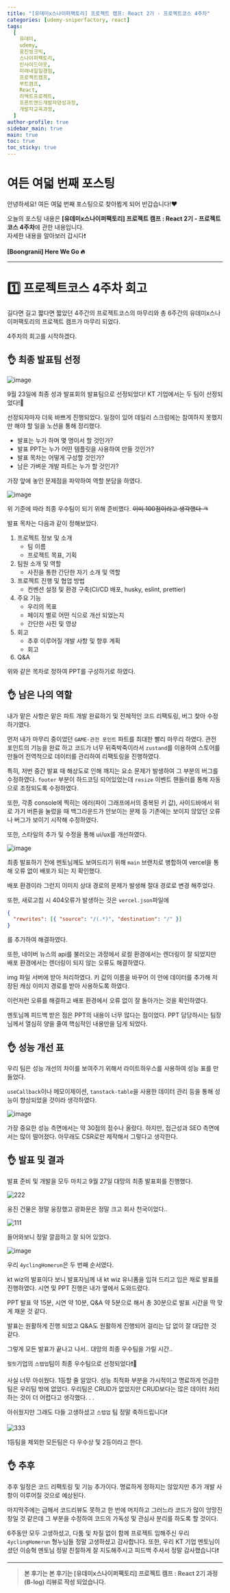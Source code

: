 ```yaml
---
title: "[유데미x스나이퍼팩토리] 프로젝트 캠프: React 2기 - 프로젝트코스 4주차"
categories: [udemy-sniperfactory, react]
tags:
  [
    유데미,
    udemy,
    웅진씽크빅,
    스나이퍼팩토리,
    인사이드아웃,
    미래내일일경험,
    프로젝트캠프,
    부트캠프,
    React,
    리액트프로젝트,
    프론트엔드개발자양성과정,
    개발자교육과정,
  ]
author-profile: true
sidebar_main: true
main: true
toc: true
toc_sticky: true
---
```


# 여든 여덟 번째 포스팅

안녕하세요! 여든 여덟 번째 포스팅으로 찾아뵙게 되어 반갑습니다!♥

오늘의 포스팅 내용은 **[유데미x스나이퍼팩토리] 프로젝트 캠프 : React 2기 - 프로젝트코스 4주차**에 관한 내용입니다. <br/>
자세한 내용을 알아보러 갑시다❗️

**[Boongranii] Here We Go 🔥**

---

# 1️⃣ 프로젝트코스 4주차 회고

길다면 길고 짧다면 짧았던 4주간의 프로젝트코스의 마무리와 총 6주간의 유데미x스나이퍼팩토리의 프로젝트 캠프가 마무리 되었다.

4주차의 회고를 시작하겠다.

## 👌 최종 발표팀 선정

![image](https://github.com/user-attachments/assets/c56507e1-eee6-4887-a362-d36ba0bc80f5)

9월 23일에 최종 성과 발표회의 발표팀으로 선정되었다! KT 기업에서는 두 팀이 선정되었다!🎉

선정되자마자 더욱 바쁘게 진행되었다. 일정이 있어 데일리 스크럼에는 참여하지 못했지만 해야 할 일을 노션을 통해 정리했다.

- 발표는 누가 하며 몇 명이서 할 것인가?
- 발표 PPT는 누가 어떤 템플릿을 사용하여 만들 것인가?
- 발표 목차는 어떻게 구성할 것인가?
- 남은 가벼운 개발 파트는 누가 할 것인가?

가장 앞에 놓인 문제점을 파악하여 역할 분담을 하였다.

![image](https://github.com/user-attachments/assets/b6bc93b9-c250-4dfb-83bb-c7f1a88ea6bd)

위 기준에 따라 최종 우수팀이 되기 위해 준비했다. ~~이미 100점이라고 생각했다 ㅋ~~

발표 목차는 다음과 같이 정해보았다.

1. 프로젝트 정보 및 소개
   - 팀 이름
   - 프로젝트 목표, 기획
2. 팀원 소개 및 역할
   - 사진을 통한 간단한 자기 소개 및 역할
3. 프로젝트 진행 및 협업 방법
   - 컨벤션 설정 및 환경 구축(CI/CD 배포, husky, eslint, prettier)
4. 주요 기능
   - 우리의 목표
   - 페이지 별로 어떤 식으로 개선 되었는지
   - 간단한 사진 및 영상
5. 회고
   - 추후 이루어질 개발 사항 및 향후 계획
   - 회고
6. Q&A

위와 같은 목차로 정하여 PPT를 구성하기로 하였다.

## 👌 남은 나의 역할

내가 맡은 사항은 맡은 파트 개발 완료하기 및 전체적인 코드 리팩토링, 버그 찾아 수정하기였다.

먼저 내가 마무리 중이었던 `GAME-관전 포인트` 파트를 최대한 빨리 마무리 하였다. 관전 포인트의 기능을 완료 하고 코드가 너무 뒤죽박죽이라서 `zustand`를 이용하여 스토어를 만들어 전역적으로 데이터를 관리하여 리팩토링을 진행하였다.

특히, 저번 중간 발표 때 해상도로 인해 깨지는 요소 문제가 발생하여 그 부분의 버그를 수정하였다. `footer` 부분이 하드코딩 되어있었는데 `resize` 이벤트 핸들러를 통해 자동으로 조정되도록 수정하였다.

또한, 각종 console에 찍히는 에러(파이 그래프에서의 중복된 키 값), 사이드바에서 위로 가기 버튼을 눌렀을 때 백그라운드가 안보이는 문제 등 기존에는 보이지 않았던 오류나 버그가 보이기 시작해 수정하였다.

또한, 스타일의 추가 및 수정을 통해 ui/ux를 개선하였다.

![image](https://github.com/user-attachments/assets/aaea9fa1-b1e2-4360-8b99-a83c31e61801)

최종 발표하기 전에 멘토님께도 보여드리기 위해 `main` 브랜치로 병합하여 vercel을 통해 오류 없이 배포가 되는 지 확인했다.

배포 환경이라 그런지 이미지 상대 경로의 문제가 발생해 절대 경로로 변경 해주었다.

또한, 새로고침 시 404오류가 발생하는 것은 `vercel.json`파일에

```json
{
  "rewrites": [{ "source": "/(.*)", "destination": "/" }]
}
```

를 추가하여 해결하였다.

또한, 네이버 뉴스의 api를 불러오는 과정에서 로컬 환경에서는 렌더링이 잘 되었지만 배포 환경에서는 렌더링이 되지 않는 오류도 해결하였다.

img 파일 서버에 받아 처리하였다. 키 값의 이름을 바꾸어 이 안에 데이터를 추가해 저장된 캐싱 이미지 경로를 받아 사용하도록 하였다.

이런저런 오류를 해결하고 배포 환경에서 오류 없이 잘 돌아가는 것을 확인하였다.

멘토님께 피드백 받은 점은 PPT의 내용이 너무 많다는 점이었다. PPT 담당하시는 팀장님께서 열심히 양을 줄여 핵심적인 내용만을 담게 되었다.

## 👌 성능 개선 표

우리 팀은 성능 개선의 차이를 보여주기 위해서 라이트하우스를 사용하여 성능 표를 만들었다.

`useCallback`이나 메모이제이션, `tanstack-table`을 사용한 데이터 관리 등을 통해 성능이 향상되었을 것이라 생각하였다.

![image](https://github.com/user-attachments/assets/27cb7218-241d-4d98-9c8c-ac3cd6b9cdf4)

가장 중요한 성능 측면에서는 약 30점의 점수나 올랐다. 하지만, 접근성과 SEO 측면에서는 많이 떨어졌다. 아무래도 CSR로만 제작해서 그렇다고 생각한다.

## 👌 발표 및 결과

발표 준비 및 개발을 모두 마치고 9월 27일 대망의 최종 발표회를 진행했다.

![222](https://github.com/user-attachments/assets/b4813195-bdda-42f9-ba5f-a38cce72948f)

웅진 건물은 정말 웅장했고 광화문은 정말 크고 회사 천국이었다..

![111](https://github.com/user-attachments/assets/6424149e-f720-4df0-ab00-6719fd79c4b0)

들어와보니 정말 깔끔하고 잘 되어 있었다.

![image](https://github.com/user-attachments/assets/bfc33af2-6923-411b-b9c9-47fe8491323a)

우리 `4yclingHomerun`은 두 번째 순서였다.

kt wiz의 발표이다 보니 발표자님께 내 kt wiz 유니폼을 입혀 드리고 입은 채로 발표를 진행하였다. 시연 및 PPT 진행은 내가 옆에서 도와드렸다.

PPT 발표 약 15분, 시연 약 10분, Q&A 약 5분으로 해서 총 30분으로 발표 시간을 딱 맞게 채운 것 같다.

발표는 원활하게 진행 되었고 Q&A도 원활하게 진행되어 걸리는 답 없이 잘 대답한 것 같다.

그렇게 모든 발표가 끝나고 나서.. 대망의 최종 우수팀을 가릴 시간..

`펄핏`기업의 `스텝업`팀이 최종 우수팀으로 선정되었다❗️🎊

사실 너무 아쉬웠다. 1등할 줄 알았다. 성능 최적화 부분을 가시적이고 명료하게 언급한 팀은 우리팀 밖에 없었다. 우리팀은 CRUD가 없었지만 CRUD보다는 많은 데이터 처리하는 것이 더 어렵다고 생각했다. . .

아쉬웠지만 그래도 다들 고생하셨고 `스텝업` 팀 정말 축하드립니다❗️

![333](https://github.com/user-attachments/assets/175eccfb-b1d5-4197-86db-54da15a3beb5)

1등팀을 제외한 모든팀은 다 우수상 및 2등이라고 한다.

## 👌 추후

추후 일정은 코드 리팩토링 및 기능 추가이다. 명료하게 정하지는 않았지만 추가 개발 사항이 이루어질 것으로 예상된다.

마지막주에는 급해서 코드리뷰도 못하고 한 번에 머지하고 그러느라 코드가 많이 엉망진창일 것 같은데 그 부분을 수정하여 코드의 가독성 및 관심사 분리를 하도록 할 것이다.

6주동안 모두 고생하셨고, 다툼 및 차질 없이 함께 프로젝트 임해주신 우리 `4yclingHomerun` 형누님들 정말 고생하셨고 감사합니다. 또한, 우리 KT 기업 멘토님이셨던 이승혁 멘토님 정말 친절하게 잘 지도해주시고 피드백 주셔서 정말 감사했습니다❗️

---

> **본 후기는 본 후기는 [유데미x스나이퍼팩토리] 프로젝트 캠프 : React 2기 과정(B-log) 리뷰로 작성 되었습니다.**
